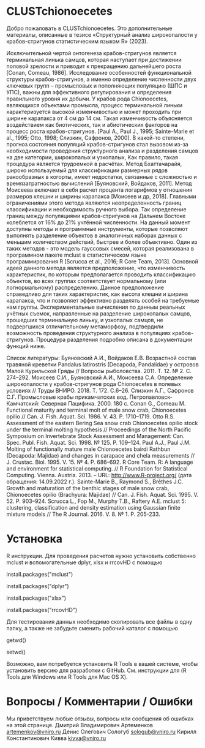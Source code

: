 # CLUSTchionoecetes
Добро пожаловать в CLUSTchionoecetes. Это дополнительные материалы, описанные в тезисе «Структурный анализ широкопалости у крабов-стригунов статистическим языком R» (2023). 

Исключительной чертой онтогенеза крабов-стригунов является терминальная линька самцов, которая наступает при достижении половой зрелости и приводит к прекращению дальнейшего роста [Conan, Comeau, 1986]. Исследование особенностей функциональной структуры крабов-стригунов, а именно определение численности двух ключевых групп – промысловых и пополняющих популяцию (ШПС и УПС), важны для эффективного регулирования и определения правильного уровня их добычи. У крабов рода Chionoecetes, являющихся объектами промысла, процесс терминальной линьки характеризуется высокой изменчивостью и может проходить при ширине карапакса от 4 см до 14 см. Такая изменчивость объясняется воздействием как биотических, так и абиотических факторов на процесс роста крабов-стригунов. [Paul A., Paul J., 1995; Sainte-Marie et al., 1995; Otto, 1998; Слизкин, Сафронов, 2000].
В какой-то степени, прогноз состояния популяций крабов-стригунов стал вызовом из-за необходимости проведения структурного анализа и разделения самцов на две категории, широкопалых и узкопалых, Как правило, такая процедура является трудоемкой в расчётах. Метод Бхаттачарайя, широко используемый для классификации размерных рядов ракообразных в когорты, имеет недостатки, связанные с сложностью и времязатратностью вычислений [Буяновский, Войдаков, 2011]. Метод Моисеева включает в себя расчет процента логарифмов у отношения размеров клешни и ширины карапакса [Моисеев и др, 2018]. Главными ограничениями этого метода являются неопределенность границ классификации и необходимость ручного выбора. Так определение границ между популяциями крабов-стригунов на Дальнем Востоке колеблется от 16% до 21% учтённой численности.
На данный момент доступны методы и программные инструменты, которые позволяют выполнять разделение объектов в аналогичных наборах данных с меньшим количеством действий, быстрее и более объективно. Один из таких методов - это модель гауссовых смесей, которая реализована в программном пакете mclust в статистическом языке программирования R [Scrucca et al., 2016; R Core Team, 2013]. Основной идеей данного метода является предположение, что изменчивость характеристик, по которым предполагается проводить классификацию объектов, во всех группах соответствует нормальному (или логнормальному) распределению. Данное предположение справедливо для таких характеристик, как высота клешни и ширина карапакса, что и позволяет эффективно разделять особей на требуемые нам группы.
Экспериментальные вычисления по данным реальных учётных съемок, направленные на разделение широкопалых самцов, прошедших терминальную линьку, и узкопалых самцов, не подвергшихся отличительному метаморфозу, подтвердили возможность проведения структурного анализа в популяциях крабов-стригунов. Процедура разделения подробно описана в документации функций ниже.

Список литературы:
Буяновский А.И., Войдаков Е.В. Возрастной состав травяной креветки Pandalus latirostris (Decapoda, Pandalidae) у островов Малой Курильской Гряды // Вопросы рыболовства. 2011. Т. 12. № 2. С. 274–292.
Моисеев С.И., Буяновский А.И., Моисеева С.А. Определение широкопалости у крабов-стригунов рода Chionoecetes в полевых условиях // Труды ВНИРО. 2018. Т. 172. С.6–26.
Слизкин А.Г., Сафронов С.Г. Промысловые крабы прикамчатских вод. Петропавловск-Камчатский: Северная Пацифика. 2000. 180 с.
Conan G., Comeau M. Functional maturity and terminal molt of male snow crab, Chionoecetes opilio // Can. J. Fish. Aquat. Sci. 1986. V. 43. P. 1710–1719.
Otto R.S. Assessment of the eastern Bering Sea snow crab Chionoecetes opilio stock under the terminal molting hypothesis // Proceedings of the North Pacific Symposium on Invertebrate Stock Assessment and Management: Can. Spec. Publ. Fish. Aquat. Sci. 1998. № 125. P. 109–124.
Paul A.J., Paul J.M. Molting of functionally mature male Chionoecetes bairdi Rathbun (Decapoda: Majidae) and changes in carapace and chela measurements // J. Crustac. Biol. 1995. V. 15. № 4. P. 686–692.
R Core Team. R: A language and environment for statistical computing. // R Foundation for Statistical Computing. Vienna. Austria. 2013. – URL: http://www.R-project.org/ (дата обращения: 14.09.2022 г.).
Sainte-Marie B., Raymond S., Brêthes J.C. Growth and maturation of the benthic stages of male snow crab, Chionoecetes opilio (Brachyura: Majidae) // Can. J. Fish. Aquat. Sci. 1995. V. 52. P. 903–924.
Scrucca L., Fop M., Murphy T.B., Raftery A.E. mclust 5: clustering, classification and density estimation using Gaussian finite mixture models // The R Journal. 2016. V. 8. № 1. P. 205-233.



# Установка
R инструкции.
Для проведения расчетов нужно установить собственно mclust и вспомогательные dplyr, xlsx и rrcovHD с помощью

install.packages("mclust")

install.packages("dplyr")

install.packages("xlsx")

install.packages("rrcovHD")

Для тестирования данных необходимо скопировать все файлы в одну папку, а также не забудьте сменить рабочий каталог с помощью

getwd()

setwd()

Возможно, вам потребуется установить R Tools в вашей системе, чтобы установить версию для разработки с GitHub. См. инструкции для (R Tools для Windows или R Tools для Mac OS X).



# Вопросы / Комментарии / Ошибки
Мы приветствуем любые отзывы, вопросы или сообщения об ошибках на этой странице.
Дмитрий Владимирович Артеменков artemenkov@vniro.ru
Денис Олегович Сологуб sologub@vniro.ru
Кирилл Константинович Кивва kivva@vniro.ru
